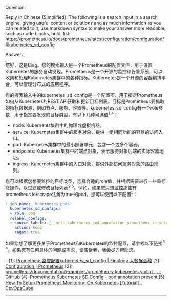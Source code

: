 Question:

Reply in Chinese (Simplified).
The following is a search input in a search engine, giving useful content or solutions and as much information as you can related to it, use markdown syntax to make your answer more readable, such as code blocks, bold, list:
https://prometheus.io/docs/prometheus/latest/configuration/configuration/#kubernetes_sd_config

Answer:

您好，这是Bing。您的搜索输入是一个Prometheus的配置文件，用于设置Kubernetes的服务自动发现。Prometheus是一个开源的监控和告警系统，可以收集和处理Kubernetes集群中的各种指标。Kubernetes是一个开源的容器编排平台，可以管理分布式的应用程序。

您的搜索输入中的kubernetes_sd_config是一个配置项，用于指定Prometheus如何从Kubernetes的REST API获取和更新目标列表。目标是Prometheus要抓取的指标数据源，例如节点、服务、容器等。kubernetes_sd_config有一个role参数，用于指定要发现的目标类型，有以下几种可选值<sup>1</sup> <sup>4</sup>：

- node: Kubernetes集群中的物理或虚拟机器。
- service: Kubernetes集群中的服务对象，提供一组相同功能的容器的访问入口。
- pod: Kubernetes集群中的最小部署单元，包含一个或多个容器。
- endpoints: Kubernetes集群中的端点对象，表示服务对象后端的实际容器地址。
- ingress: Kubernetes集群中的入口对象，提供外部访问服务对象的路由规则。

您可以根据您想要监控的目标类型，选择合适的role值，并根据需要进行一些重标签操作，以过滤或修改目标列表<sup>2</sup> <sup>5</sup>。例如，如果您只想监控那些有prometheus.io/scrape注解为true的pod，您可以使用以下配置<sup>5</sup>：

```yaml
- job_name: 'kubernetes-pods'
  kubernetes_sd_configs:
  - role: pod
  relabel_configs:
  - source_labels: [__meta_kubernetes_pod_annotation_prometheus_io_scrape]
    action: keep
    regex: true
```

如果您想了解更多关于Prometheus和Kubernetes的监控配置，请参考以下链接<sup>3</sup> <sup>4</sup>。如果您有任何具体的问题或需求，请告诉我，我会尽力帮助您。

\-
\[1]: [Prometheus监控配置kubernetes_sd_config | Finology 大数据金融](https://finolo.gy/2020/02/Prometheus%E7%9B%91%E6%8E%A7%E9%85%8D%E7%BD%AEkubernetes-sd-config/)
\[2]: [Configuration | Prometheus](https://prometheus.io/docs/prometheus/latest/configuration/configuration/)
\[3]: [prometheus/documentation/examples/prometheus-kubernetes.yml at ... - GitHub](https://github.com/prometheus/prometheus/blob/main/documentation/examples/prometheus-kubernetes.yml)
\[4]: [Prometheus Kubernetes SD Config - pod annotation present](https://stackoverflow.com/questions/63672816/prometheus-kubernetes-sd-config-pod-annotation-present)
\[5]: [How To Setup Prometheus Monitoring On Kubernetes [Tutorial] - DevOpsCube](https://devopscube.com/setup-prometheus-monitoring-on-kubernetes/)

<hr/>

